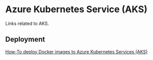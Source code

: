 # Azure Kubernetes Service (AKS)
Links related to AKS.

## Deployment
[How-To deploy Docker images to Azure Kubernetes Services (AKS)](https://purple.telstra.com.au/blog/how-to-deploy-docker-images-to-azure-kubernetes-services-aks)
